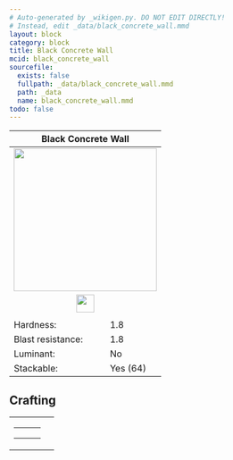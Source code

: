 ```yaml
---
# Auto-generated by _wikigen.py. DO NOT EDIT DIRECTLY!
# Instead, edit _data/black_concrete_wall.mmd
layout: block
category: block
title: Black Concrete Wall
mcid: black_concrete_wall
sourcefile:
  exists: false
  fullpath: _data/black_concrete_wall.mmd
  path: _data
  name: black_concrete_wall.mmd
todo: false
---
```


<table class="block-info"><thead><tr>
<th colspan=2>Black Concrete Wall</th>
</tr></thead><tbody>
<tr><td colspan=2 class="cell-image-big" style="text-align:center"><img src="/allotment/img/textures/allotment/black_concrete_wall.png" width="256" height="256" alt="" class="preview-icon"></td></tr>
<tr><td colspan=2 class="cell-image-small" style="text-align:center"><img src="/allotment/img/inventory_textures/allotment/black_concrete_wall.png" width="32" height="32" alt="" class="inventory-icon"></td></tr>
<tr><td colspan=2 style="text-align:center"><span class="tool-info tool-pickaxe tool-level-1" title="Requires a Wooden/Gold Pickaxe"></span></td></tr>
<tr><td>Hardness:</td><td>1.8</td></tr>
<tr><td>Blast resistance:</td><td>1.8</td></tr>
<tr><td>Luminant:</td><td>No</td></tr>
<tr><td>Stackable:</td><td>Yes (64)</td></tr>
</tbody></table>

## Crafting

<table class="crafting-recipe crafting-shaped"><tbody><tr>
<td><table class="crafting-grid"><tbody>
<tr>
<td>
<span title="Black Concrete" class="item item-minecraft:black_concrete item-type-item" style="background-image:url(&quot;/allotment/img/inventory_textures/minecraft/black_concrete.png&quot;)"></span>
</td>
<td>
<span title="Black Concrete" class="item item-minecraft:black_concrete item-type-item" style="background-image:url(&quot;/allotment/img/inventory_textures/minecraft/black_concrete.png&quot;)"></span>
</td>
<td>
<span title="Black Concrete" class="item item-minecraft:black_concrete item-type-item" style="background-image:url(&quot;/allotment/img/inventory_textures/minecraft/black_concrete.png&quot;)"></span>
</td>
</tr>
<tr>
<td>
<span title="Black Concrete" class="item item-minecraft:black_concrete item-type-item" style="background-image:url(&quot;/allotment/img/inventory_textures/minecraft/black_concrete.png&quot;)"></span>
</td>
<td>
<span title="Black Concrete" class="item item-minecraft:black_concrete item-type-item" style="background-image:url(&quot;/allotment/img/inventory_textures/minecraft/black_concrete.png&quot;)"></span>
</td>
<td>
<span title="Black Concrete" class="item item-minecraft:black_concrete item-type-item" style="background-image:url(&quot;/allotment/img/inventory_textures/minecraft/black_concrete.png&quot;)"></span>
</td>
</tr>
<tr>
<td>
<span class="item item-empty-space"></span>
</td>
<td>
<span class="item item-empty-space"></span>
</td>
<td>
<span class="item item-empty-space"></span>
</td>
</tr>
</tbody></table></td>
<td class="result">
<div class="result-inner">
<div class="result-slot">
<span title="Black Concrete Wall" class="item item-allotment:black_concrete_wall" style="background-image:url(&quot;/allotment/img/inventory_textures/allotment/black_concrete_wall.png&quot;)"></span>
</div>
</div>
</td>
</tr></tbody></table>